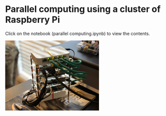 # Parallel computing using a cluster of Raspberry Pi

Click on the notebook (parallel computing.ipynb) to view the contents.

<img src="rpicluster1.jpg" width=300px>
